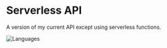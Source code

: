 # Serverless API
A version of my current API except using serverless functions.

![Languages](https://skillicons.dev/icons?i=nodejs,ts,vercel)
